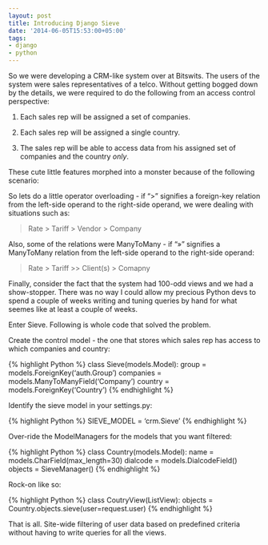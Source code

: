```yaml
---
layout: post
title: Introducing Django Sieve
date: '2014-06-05T15:53:00+05:00'
tags:
- django
- python
---
```

So we were developing a CRM-like system over at Bitswits. The users of the system were sales representatives of a telco. Without getting bogged down by the details, we were required to do the following from an access control perspective:

1. Each sales rep will be assigned a set of companies.

2. Each sales rep will be assigned a single country.

3. The sales rep will be able to access data from his assigned set of companies and the country *only*.


These cute little features morphed into a monster because of the following scenario:

So lets do a little operator overloading - if “>” signifies a foreign-key relation from the left-side operand to the right-side operand, we were dealing with situations such as:

> Rate > Tariff > Vendor > Company

Also, some of the relations were ManyToMany - if “»” signifies a ManyToMany relation from the left-side operand to the right-side operand:

> Rate > Tariff >> Client(s) > Comapny

Finally, consider the fact that the system had 100-odd views and we had a show-stopper. There was no way I could allow my precious Python devs to spend a couple of weeks writing and tuning queries by hand for what seemes like at least a couple of weeks.

Enter Sieve. Following is whole code that solved the problem.

Create the control model - the one that stores which sales rep has access to which companies and country:

{% highlight Python %}
    class Sieve(models.Model):
        group = models.ForeignKey(‘auth.Group’)
        companies = models.ManyToManyField(‘Company’)
        country = models.ForeignKey(‘Country’)
{% endhighlight %}

Identify the sieve model in your settings.py:

{% highlight Python %}
    SIEVE_MODEL = ‘crm.Sieve’
{% endhighlight %}

Over-ride the ModelManagers for the models that you want filtered:

{% highlight Python %}
    class Country(models.Model):
            name = models.CharField(max_length=30)
            dialcode = models.DialcodeField()
            objects = SieveManager()
{% endhighlight %}

Rock-on like so:

{% highlight Python %}
    class CoutryView(ListView):
        objects = Country.objects.sieve(user=request.user)
{% endhighlight %}

That is all. Site-wide filtering of user data based on predefined criteria without having to write queries for all the views.
